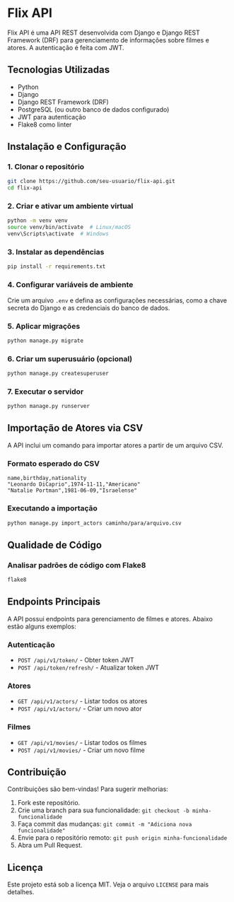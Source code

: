 # Flix API

Flix API é uma API REST desenvolvida com Django e Django REST Framework (DRF) para gerenciamento de informações sobre filmes e atores. A autenticação é feita com JWT.

## Tecnologias Utilizadas

- Python
- Django
- Django REST Framework (DRF)
- PostgreSQL (ou outro banco de dados configurado)
- JWT para autenticação
- Flake8 como linter

## Instalação e Configuração

### 1. Clonar o repositório
```bash
git clone https://github.com/seu-usuario/flix-api.git
cd flix-api
```

### 2. Criar e ativar um ambiente virtual
```bash
python -m venv venv
source venv/bin/activate  # Linux/macOS
venv\Scripts\activate  # Windows
```

### 3. Instalar as dependências
```bash
pip install -r requirements.txt
```

### 4. Configurar variáveis de ambiente
Crie um arquivo `.env` e defina as configurações necessárias, como a chave secreta do Django e as credenciais do banco de dados.

### 5. Aplicar migrações
```bash
python manage.py migrate
```

### 6. Criar um superusuário (opcional)
```bash
python manage.py createsuperuser
```

### 7. Executar o servidor
```bash
python manage.py runserver
```

## Importação de Atores via CSV

A API inclui um comando para importar atores a partir de um arquivo CSV.

### Formato esperado do CSV
```csv
name,birthday,nationality
"Leonardo DiCaprio",1974-11-11,"Americano"
"Natalie Portman",1981-06-09,"Israelense"
```

### Executando a importação
```bash
python manage.py import_actors caminho/para/arquivo.csv
```

## Qualidade de Código

### Analisar padrões de código com Flake8
```bash
flake8
```

## Endpoints Principais

A API possui endpoints para gerenciamento de filmes e atores. Abaixo estão alguns exemplos:

### Autenticação
- `POST /api/v1/token/` - Obter token JWT
- `POST /api/token/refresh/` - Atualizar token JWT

### Atores
- `GET /api/v1/actors/` - Listar todos os atores
- `POST /api/v1/actors/` - Criar um novo ator

### Filmes
- `GET /api/v1/movies/` - Listar todos os filmes
- `POST /api/v1/movies/` - Criar um novo filme

## Contribuição

Contribuições são bem-vindas! Para sugerir melhorias:
1. Fork este repositório.
2. Crie uma branch para sua funcionalidade: `git checkout -b minha-funcionalidade`
3. Faça commit das mudanças: `git commit -m "Adiciona nova funcionalidade"`
4. Envie para o repositório remoto: `git push origin minha-funcionalidade`
5. Abra um Pull Request.

## Licença

Este projeto está sob a licença MIT. Veja o arquivo `LICENSE` para mais detalhes.

